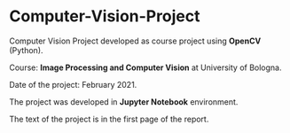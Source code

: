 # Computer-Vision-Project
Computer Vision Project developed as course project using **OpenCV** (Python). 

Course: **Image Processing and Computer Vision** at University of Bologna.

Date of the project: February 2021.

The project was developed in **Jupyter Notebook** environment.

The text of the project is in the first page of the report.
